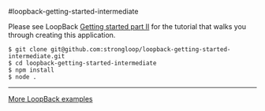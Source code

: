 #loopback-getting-started-intermediate

Please see LoopBack [Getting started part II](http://docs.strongloop.com/display/LB/Getting+started+part+II) for the tutorial that walks you through creating this application.

```
$ git clone git@github.com:strongloop/loopback-getting-started-intermediate.git
$ cd loopback-getting-started-intermediate
$ npm install
$ node .
```

---

[More LoopBack examples](https://github.com/strongloop/loopback-example)
